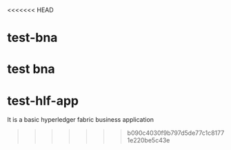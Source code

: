<<<<<<< HEAD
# test-bna

test bna
=======
# test-hlf-app
It is a basic hyperledger fabric business application
>>>>>>> b090c4030f9b797d5de77c1c81771e220be5c43e
